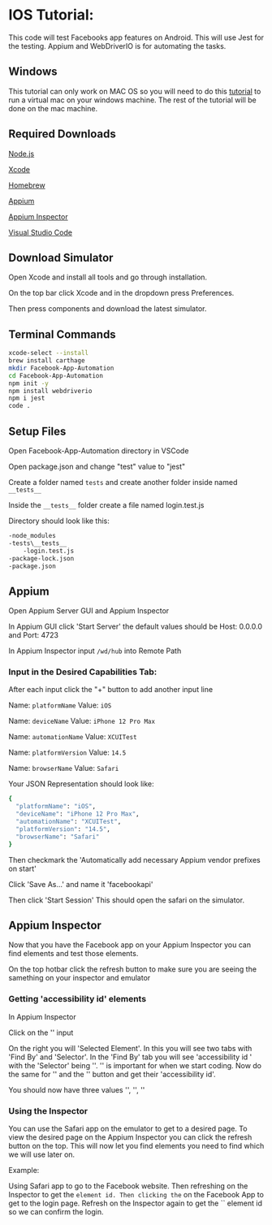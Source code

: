 # IOS Tutorial:

This code will test Facebooks app features on Android. This will use Jest for the testing. Appium and WebDriverIO is for automating the tasks.

## Windows
This tutorial can only work on MAC OS so you will need to do this [tutorial](https://techschumz.com/install-macos-monterey-on-virtualbox-on-windows-10/) to run a virtual mac on your windows machine. The rest of the tutorial will be done on the mac machine.

## Required Downloads

[Node.js](https://nodejs.org/en/download/)

[Xcode](https://developer.apple.com/xcode/)

[Homebrew](https://brew.sh/)

[Appium](https://github.com/appium/appium-desktop/releases)

[Appium Inspector](https://github.com/appium/appium-inspector/releases)

[Visual Studio Code](https://code.visualstudio.com/download)

## Download Simulator
Open Xcode and install all tools and go through installation.

On the top bar click Xcode and in the dropdown press Preferences.

Then press components and download the latest simulator.

## Terminal Commands
```bash
xcode-select --install
brew install carthage
mkdir Facebook-App-Automation
cd Facebook-App-Automation
npm init -y
npm install webdriverio
npm i jest
code .
```

## Setup Files
Open Facebook-App-Automation directory in VSCode

Open package.json and change "test" value to "jest"

Create a folder named `tests` and create another folder inside named `__tests__`

Inside the `__tests__` folder create a file named login.test.js

Directory should look like this:
```bash
-node_modules
-tests\__tests__
    -login.test.js
-package-lock.json
-package.json
```
## Appium
Open Appium Server GUI and Appium Inspector

In Appium GUI click 'Start Server' the default values should be Host: 0.0.0.0 and Port: 4723

In Appium Inspector input `/wd/hub` into Remote Path

### Input in the Desired Capabilities Tab:

After each input click the "+" button to add another input line

Name: `platformName` Value: `iOS`

Name: `deviceName` Value: `iPhone 12 Pro Max`

Name: `automationName` Value: `XCUITest`

Name: `platformVersion` Value: `14.5`

Name: `browserName` Value: `Safari`

Your JSON Representation should look like:

```bash
{
  "platformName": "iOS",
  "deviceName": "iPhone 12 Pro Max",
  "automationName": "XCUITest",
  "platformVersion": "14.5",
  "browserName": "Safari"
}
```

Then checkmark the 'Automatically add necessary Appium vendor prefixes on start'

Click 'Save As...' and name it 'facebookapi'

Then click 'Start Session' This should open the safari on the simulator.

## Appium Inspector

Now that you have the Facebook app on your Appium Inspector you can find elements and test those elements.

On the top hotbar click the refresh button to make sure you are seeing the samething on your inspector and emulator

### Getting 'accessibility id' elements

In Appium Inspector

Click on the '' input

On the right you will 'Selected Element'. In this you will see two tabs with 'Find By' and 'Selector'. In the 'Find By' tab you will see 'accessibility id
' with the 'Selector' being ''. '' is important for when we start coding. Now do the same for '' and the '' button and get their 'accessibility id'. 

You should now have three values '', '', ''

### Using the Inspector
You can use the Safari app on the emulator to get to a desired page. To view the desired page on the Appium Inspector you can click the refresh button on the top. This will now let you find elements you need to find which we will use later on.

Example:

Using Safari app to go to the Facebook website. Then refreshing on the Inspector to get the `` element id. Then clicking the `` on the Facebook App to get to the login page. Refresh on the Inspector again to get the `` element id so we can confirm the login.
